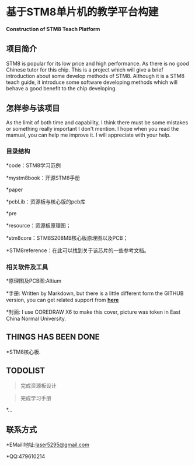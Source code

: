 # 基于STM8单片机的教学平台构建 #

#### Construction of STM8 Teach Platform ####

## 项目简介 ##
STM8 is popular for its low price and high performance. As there is no good Chinese tutor for this chip. This is a project which will give a brief introduction about some develop methods of STM8.
Although it is a STM8 teach guide, it introduce some software developing methods which will behave a good benefit to the chip developing. 

## 怎样参与该项目 ##
As the limit of both time and capability, I think there must be some mistakes or something really important I don't mention. I hope when you read the mamual, you can help me improve it. I will appreciate with your help.


### 目录结构 ###

*code：STM8学习范例

*mystm8book：开源STM8手册

*paper

*pcbLib：资源板与核心版的pcb库

*pre

*resource：资源板原理图；

*stm8core：STM8S208MB核心版原理图以及PCB；

*STM8reference：在此可以找到关于该芯片的一些参考文档。

### 相关软件及工具 ###
*原理图及PCB图:Altium

*手册: Written by Markdown, but there is a little different form the GITHUB version, you can get related support from [**here**](http://www.github.com/larrycai/kaiyuanbook)

*封面: I use COREDRAW X6 to make this cover, picture was token in East China Normal University.
## THINGS HAS BEEN DONE ##

*STM8核心板.

## TODOLIST ##

> 完成资源板设计

> 完成学习手册

*...


## 联系方式 ##

*EMaill地址:laser5295@gmail.com

*QQ:479610214


